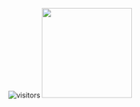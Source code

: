 ![visitors](https://visitor-badge.glitch.me/badge?page_id=page.id)
<img height="180em" src="https://github-readme-stats.vercel.app/api?username=patelrohan224&show_icons=true&hide_border=true&&count_private=true&include_all_commits=true" />
